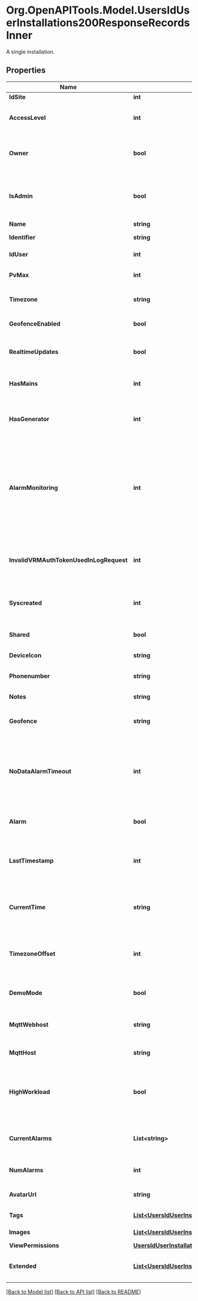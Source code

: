 # Org.OpenAPITools.Model.UsersIdUserInstallations200ResponseRecordsInner
A single installation.

## Properties

Name | Type | Description | Notes
------------ | ------------- | ------------- | -------------
**IdSite** | **int** |  | 
**AccessLevel** | **int** | The access level of the requesting user. | 
**Owner** | **bool** | True if the requesting user owns this installation. | 
**IsAdmin** | **bool** | True if the requesting user is an admin for this installation. | 
**Name** | **string** |  | 
**Identifier** | **string** | Installation identifier. | 
**IdUser** | **int** | Installation owner id. | 
**PvMax** | **int** | Maximum PV for this installation. | 
**Timezone** | **string** | Installation local timezone. | 
**GeofenceEnabled** | **bool** | True if the geofence is enabled. | 
**RealtimeUpdates** | **bool** | True if realtime updates are enabled. | 
**HasMains** | **int** | 1 if the installation has mains, else 0. | 
**HasGenerator** | **int** | 1 if the installation has a generator, else 0. | 
**AlarmMonitoring** | **int** | If alarms and warnings should be sent. When 0 nothing is sent out, when 1 only alarms and when 2 both alarms and warnings. | 
**InvalidVRMAuthTokenUsedInLogRequest** | **int** | 1 if an invalid token was used for logging, else 0. | 
**Syscreated** | **int** | Installation creation timestamp, UNIX format. | 
**Shared** | **bool** | True if sitesharing is enabled. | 
**DeviceIcon** | **string** | Installation icon. | 
**Phonenumber** | **string** | Installation phone number. | 
**Notes** | **string** | Installation notes. | 
**Geofence** | **string** | Installation geofence, in json format. | 
**NoDataAlarmTimeout** | **int** | How many seconds after no installation data is received the alarm should go off. | 
**Alarm** | **bool** | True if there is an active alarm. | [optional] 
**LastTimestamp** | **int** | Timestamp of the most recently received data (UNIX format). | [optional] 
**CurrentTime** | **string** | Local time for the installation in 24h format (hh:mm). | [optional] 
**TimezoneOffset** | **int** | How many seconds the installation is ahead of UTC. | [optional] 
**DemoMode** | **bool** | True if the installation is in demo mode. | [optional] 
**MqttWebhost** | **string** | Installation MQTT webhost, as a URL. | [optional] 
**MqttHost** | **string** | Installation MQTT host, as a URL. | [optional] 
**HighWorkload** | **bool** | True if the D-Bus round trip time is higher than the threshold. | [optional] 
**CurrentAlarms** | **List&lt;string&gt;** | A list of the active alarms for this installation. | [optional] 
**NumAlarms** | **int** | The amount of active alarms. | [optional] 
**AvatarUrl** | **string** | The url for this site&#39;s avatar. | [optional] 
**Tags** | [**List&lt;UsersIdUserInstallations200ResponseRecordsInnerTagsInner&gt;**](UsersIdUserInstallations200ResponseRecordsInnerTagsInner.md) | Installation tags. | [optional] 
**Images** | [**List&lt;UsersIdUserInstallations200ResponseRecordsInnerImagesInner&gt;**](UsersIdUserInstallations200ResponseRecordsInnerImagesInner.md) | Installation images. | [optional] 
**ViewPermissions** | [**UsersIdUserInstallations200ResponseRecordsInnerViewPermissions**](UsersIdUserInstallations200ResponseRecordsInnerViewPermissions.md) |  | [optional] 
**Extended** | [**List&lt;UsersIdUserInstallations200ResponseRecordsInnerExtendedInner&gt;**](UsersIdUserInstallations200ResponseRecordsInnerExtendedInner.md) | Extended data about this installation. | [optional] 

[[Back to Model list]](../../README.md#documentation-for-models) [[Back to API list]](../../README.md#documentation-for-api-endpoints) [[Back to README]](../../README.md)

